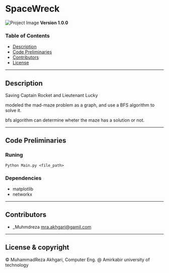 # SpaceWreck
![Project Image](https://www.dropbox.com/s/9obpy7x5n3nw99y/rocket.png?dl=0)
**Version 1.0.0**
### Table of Contents
- [Description](#description)
- [Code Preliminaries](#code-preliminaries)
- [Contributors](#contributors)
- [License](#license-&-copyright)

---
## Description
Saving Captain Rocket and Lieutenant Lucky

modeled the mad-maze problem as a graph, and use a BFS algorithm to solve it. 

bfs algorithm can determine wheter the maze has a solution or not. 
 
---
## Code Preliminaries

### Runing
    Python Main.py <file_path>

### Dependencies
- matplotlib
- networkx



---
## Contributors

- _Muhmdreza <mra.akhgari@gamil.com>

---
## License & copyright
© MuhammadReza Akhgari, Computer Eng. @ Amirkabir university of technology
